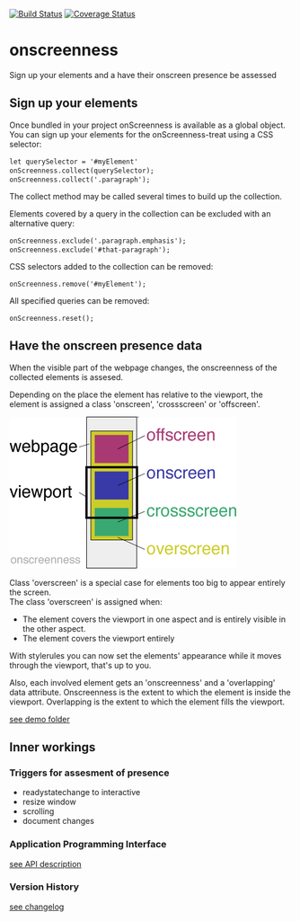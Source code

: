 [![Build Status](https://travis-ci.com/ovanderzee/onscreenness.svg?branch=master)](https://travis-ci.com/ovanderzee/onscreenness)
[![Coverage Status](https://coveralls.io/repos/github/ovanderzee/onscreenness/badge.svg?branch=master)](https://coveralls.io/github/ovanderzee/onscreenness?branch=master)

# onscreenness
Sign up your elements and a have their onscreen presence be assessed


## Sign up your elements
Once bundled in your project onScreenness is available as a global object.
You can sign up your elements for the onScreenness-treat using a CSS selector:

    let querySelector = '#myElement'
    onScreenness.collect(querySelector);
    onScreenness.collect('.paragraph');

The collect method may be called several times to build up the collection.

Elements covered by a query in the collection can be excluded with an alternative query:

    onScreenness.exclude('.paragraph.emphasis');
    onScreenness.exclude('#that-paragraph');

CSS selectors added to the collection can be removed:

    onScreenness.remove('#myElement');

All specified queries can be removed:

    onScreenness.reset();


## Have the onscreen presence data
When the visible part of the webpage changes, the onscreenness of the collected elements is assesed.

Depending on the place the element has relative to the viewport, the element is assigned
a class 'onscreen', 'crossscreen' or 'offscreen'.

![onscreenness classes](artefacts/classes.png)

Class 'overscreen' is a special case for elements too big to appear entirely the screen.  
The class 'overscreen' is assigned when:
* The element covers the viewport in one aspect and is entirely visible in the other aspect.
* The element covers the viewport entirely

With stylerules you can now set the elements' appearance while it moves through the viewport, 
that's up to you.

Also, each involved element gets an 'onscreenness' and a 'overlapping' data attribute.
Onscreenness is the extent to which the element is inside the viewport.
Overlapping is the extent to which the element fills the viewport.

[see  demo folder](./demo)

## Inner workings

### Triggers for assesment of presence
* readystatechange to interactive
* resize window
* scrolling
* document changes

### Application Programming Interface
[see API description](./API.md)

### Version History
[see changelog](./CHANGELOG.md)